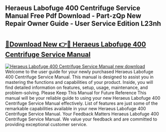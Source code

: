 ## Heraeus Labofuge 400 Centrifuge Service Manual Free Pdf Download - Part-zQp New Repair Owner Guide - User Service Edition L23nh

# <h2><a href="http://bc81076.oget.top/?id=Heraeus+Labofuge+400+Centrifuge+Service+Manual">🔗Download New 👉🔴 Heraeus Labofuge 400 Centrifuge Service Manual</a></h2>

[![Heraeus Labofuge 400 Centrifuge Service Manual new download](https://i.imgur.com/5g1atiW.png)](http://bc81076.oget.top/?id=Heraeus+Labofuge+400+Centrifuge+Service+Manual)
Welcome to the user guide for your newly purchased Heraeus Labofuge 400 Centrifuge Service Manual. This manual is designed to assist you in mastering the functions and capabilities of your product. Inside, you will find detailed information on features, setup, usage, maintenance, and problem-solving. Please Keep This Manual for Future Reference This manual will be your reliable guide to using your new Heraeus Labofuge 400 Centrifuge Service Manual effectively. List of features are just some of the remarkable capabilities available in your new Heraeus Labofuge 400 Centrifuge Service Manual. Your Feedback Matters Heraeus Labofuge 400 Centrifuge Service Manual. We value your feedback and are committed to providing exceptional customer service.
